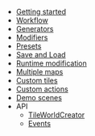 <!-- TODO: Complete with your own sidebar structure and enable sidebar in index.html - or delete this file. -->
- [Getting started](GettingStarted.md)
- [Workflow](Workflow.md)
- [Generators](Generators.md)
- [Modifiers](Modifiers.md)
- [Presets](Presets.md)
- [Save and Load](SaveAndLoad.md)
- [Runtime modification](Runtime.md)
- [Multiple maps](MultipleMaps.md)
- [Custom tiles](CustomTiles.md)
- [Custom actions](CustomAction.md)
- [Demo scenes](DemoScenes.md)
- API
    - [TileWorldCreator](TileWorldCreatorAPI.md)
    - [Events](EventsAPI.md)
